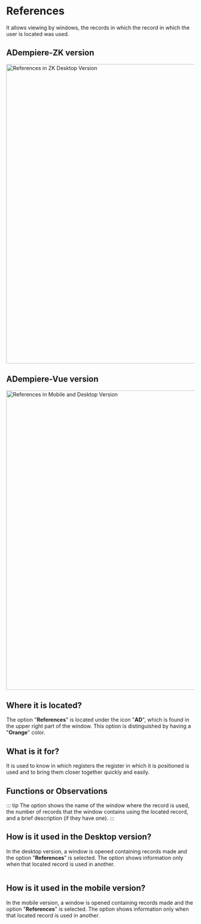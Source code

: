 # References

It allows viewing by windows, the records in which the record in which the user is located was used.

## ADempiere-ZK version

<img :src="$withBase('/images/components/references/zk-desktop-version-references.png')" alt="References in ZK Desktop Version" width="800px">

## ADempiere-Vue version

<img :src="$withBase('/images/components/references/ui-version-references.png')" alt="References in Mobile and Desktop Version" width="800px">

## Where it is located?

The option "**References**" is located under the icon "**AD**", which is found in the upper right part of the window. This option is distinguished by having a "**Orange**" color.

## What is it for?

It is used to know in which registers the register in which it is positioned is used and to bring them closer together quickly and easily.

## Functions or Observations

::: tip
The option shows the name of the window where the record is used, the number of records that the window contains using the located record, and a brief description (if they have one).
:::

## How is it used in the Desktop version?

In the desktop version, a window is opened containing records made and the option "**References**" is selected. The option shows information only when that located record is used in another.

<img :src="$withBase('/images/components/references/how-to-use-it-in-the-desktop-version.gif')" />

## How is it used in the mobile version?

In the mobile version, a window is opened containing records made and the option "**References**" is selected. The option shows information only when that located record is used in another.

<img :src="$withBase('/images/components/references/how-to-use-it-in-the-mobile-version.gif')" />
